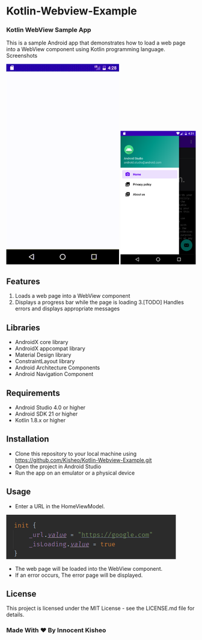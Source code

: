 # Kotlin-Webview-Example
### Kotlin WebView Sample App

This is a sample Android app that demonstrates how to load a web page into a WebView component using Kotlin programming language.
Screenshots


<img src="./images/ezgif.com-resize.gif" alt="alt text" max-width="300"/>

<img src="./images/menu.png" alt="menu" width="200"/>

## Features

1. Loads a web page into a WebView component
2. Displays a progress bar while the page is loading
3.[TODO] Handles errors and displays appropriate messages

## Libraries

- AndroidX core library
- AndroidX appcompat library
- Material Design library
- ConstraintLayout library
- Android Architecture Components
- Android Navigation Component

## Requirements

- Android Studio 4.0 or higher
- Android SDK 21 or higher
- Kotlin 1.8.x or higher

## Installation

- Clone this repository to your local machine using https://github.com/Kisheo/Kotlin-Webview-Example.git
- Open the project in Android Studio
- Run the app on an emulator or a physical device

## Usage

- Enter a URL in the HomeViewModel.
<img src="./images/url.png" alt="alt text" max-width="200"/>

- The web page will be loaded into the WebView component.
- If an error occurs, The error page will be displayed.

## License

This project is licensed under the MIT License - see the LICENSE.md file for details.

### Made With ❤️ By Innocent Kisheo
